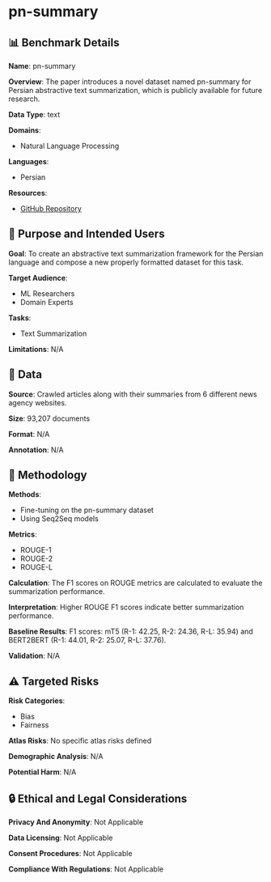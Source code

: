 # pn-summary

## 📊 Benchmark Details

**Name**: pn-summary

**Overview**: The paper introduces a novel dataset named pn-summary for Persian abstractive text summarization, which is publicly available for future research.

**Data Type**: text

**Domains**:
- Natural Language Processing

**Languages**:
- Persian

**Resources**:
- [GitHub Repository](http://github.com/hooshvare/pn-summary)

## 🎯 Purpose and Intended Users

**Goal**: To create an abstractive text summarization framework for the Persian language and compose a new properly formatted dataset for this task.

**Target Audience**:
- ML Researchers
- Domain Experts

**Tasks**:
- Text Summarization

**Limitations**: N/A

## 💾 Data

**Source**: Crawled articles along with their summaries from 6 different news agency websites.

**Size**: 93,207 documents

**Format**: N/A

**Annotation**: N/A

## 🔬 Methodology

**Methods**:
- Fine-tuning on the pn-summary dataset
- Using Seq2Seq models

**Metrics**:
- ROUGE-1
- ROUGE-2
- ROUGE-L

**Calculation**: The F1 scores on ROUGE metrics are calculated to evaluate the summarization performance.

**Interpretation**: Higher ROUGE F1 scores indicate better summarization performance.

**Baseline Results**: F1 scores: mT5 (R-1: 42.25, R-2: 24.36, R-L: 35.94) and BERT2BERT (R-1: 44.01, R-2: 25.07, R-L: 37.76).

**Validation**: N/A

## ⚠️ Targeted Risks

**Risk Categories**:
- Bias
- Fairness

**Atlas Risks**:
No specific atlas risks defined

**Demographic Analysis**: N/A

**Potential Harm**: N/A

## 🔒 Ethical and Legal Considerations

**Privacy And Anonymity**: Not Applicable

**Data Licensing**: Not Applicable

**Consent Procedures**: Not Applicable

**Compliance With Regulations**: Not Applicable
